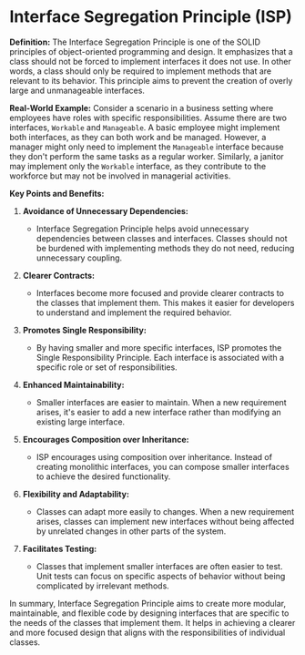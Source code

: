# Interface Segregation Principle (ISP)

**Definition:**
The Interface Segregation Principle is one of the SOLID principles of object-oriented programming and design. It emphasizes that a class should not be forced to implement interfaces it does not use. In other words, a class should only be required to implement methods that are relevant to its behavior. This principle aims to prevent the creation of overly large and unmanageable interfaces.

**Real-World Example:**
Consider a scenario in a business setting where employees have roles with specific responsibilities. Assume there are two interfaces, `Workable` and `Manageable`. A basic employee might implement both interfaces, as they can both work and be managed. However, a manager might only need to implement the `Manageable` interface because they don't perform the same tasks as a regular worker. Similarly, a janitor may implement only the `Workable` interface, as they contribute to the workforce but may not be involved in managerial activities.

**Key Points and Benefits:**

1. **Avoidance of Unnecessary Dependencies:**
   - Interface Segregation Principle helps avoid unnecessary dependencies between classes and interfaces. Classes should not be burdened with implementing methods they do not need, reducing unnecessary coupling.

2. **Clearer Contracts:**
   - Interfaces become more focused and provide clearer contracts to the classes that implement them. This makes it easier for developers to understand and implement the required behavior.

3. **Promotes Single Responsibility:**
   - By having smaller and more specific interfaces, ISP promotes the Single Responsibility Principle. Each interface is associated with a specific role or set of responsibilities.

4. **Enhanced Maintainability:**
   - Smaller interfaces are easier to maintain. When a new requirement arises, it's easier to add a new interface rather than modifying an existing large interface.

5. **Encourages Composition over Inheritance:**
   - ISP encourages using composition over inheritance. Instead of creating monolithic interfaces, you can compose smaller interfaces to achieve the desired functionality.

6. **Flexibility and Adaptability:**
   - Classes can adapt more easily to changes. When a new requirement arises, classes can implement new interfaces without being affected by unrelated changes in other parts of the system.

7. **Facilitates Testing:**
   - Classes that implement smaller interfaces are often easier to test. Unit tests can focus on specific aspects of behavior without being complicated by irrelevant methods.

In summary, Interface Segregation Principle aims to create more modular, maintainable, and flexible code by designing interfaces that are specific to the needs of the classes that implement them. It helps in achieving a clearer and more focused design that aligns with the responsibilities of individual classes.

